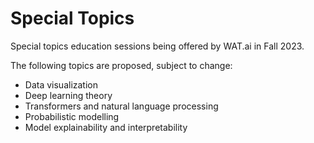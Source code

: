 # Special Topics

Special topics education sessions being offered by WAT.ai in Fall 2023.

The following topics are proposed, subject to change:
- Data visualization
- Deep learning theory
- Transformers and natural language processing
- Probabilistic modelling
- Model explainability and interpretability
